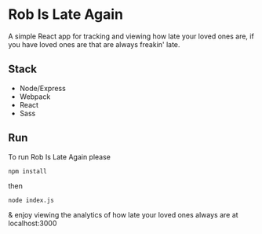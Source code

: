 # Rob Is Late Again
A simple React app for tracking and viewing how late your loved ones are, if you have loved ones are that are always freakin' late.

## Stack
- Node/Express
- Webpack
- React
- Sass

## Run
To run Rob Is Late Again please

```
npm install
```
then
```
node index.js
```
& enjoy viewing the analytics of how late your loved ones always are at localhost:3000
